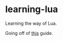 # learning-lua
Learning the way of Lua.

Going off of [this](https://www.lua.org/manual/5.4/) guide.

